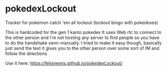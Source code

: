 # pokedexLockout
Tracker for pokemon catch 'em all lockout (lockout bingo with pokedexes)

This is hardcoded for the gen 1 kanto pokedex
It uses Web rtc to connect to the other person and I'm not hosting any server to find people so you have to do the handshake semi-manually.
I tried to make it easy though, basically just send the text it gives you to the other person over some sort of IM and follow the directions

Use it here: https://felixnemis.github.io/pokedexLockout/

